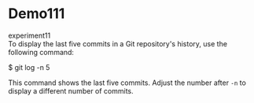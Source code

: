 # Demo111
experiment11
<br>
To display the last five commits in a Git repository's history, use the following command:

$ git log -n 5

This command shows the last five commits. Adjust the number after `-n` to display a different number of commits.

